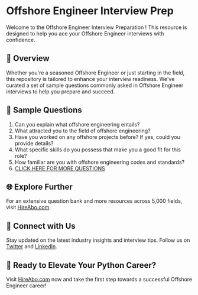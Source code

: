 # Offshore Engineer Interview Prep

Welcome to the Offshore Engineer Interview Preparation ! This resource is designed to help you ace your Offshore Engineer interviews with confidence.

## 🚀 Overview

Whether you're a seasoned Offshore Engineer or just starting in the field, this repository is tailored to enhance your interview readiness. We've curated a set of sample questions commonly asked in Offshore Engineer interviews to help you prepare and succeed.

## 📝 Sample Questions

1. Can you explain what offshore engineering entails?
2. What attracted you to the field of offshore engineering?
3. Have you worked on any offshore projects before? If yes, could you provide details?
4. What specific skills do you possess that make you a good fit for this role?
5. How familiar are you with offshore engineering codes and standards?
6. [CLICK HERE FOR MORE QUESTIONS](https://hireabo.com/job/3_0_30/Offshore%20Engineer)

## 🌐 Explore Further

For an extensive question bank and more resources across 5,000 fields, visit [HireAbo.com](https://www.hireabo.com).

## 📱 Connect with Us

Stay updated on the latest industry insights and interview tips. Follow us on [Twitter](https://twitter.com/hireabo) and [LinkedIn](https://www.linkedin.com/in/hire-abo-3609972a8/).

## 🚀 Ready to Elevate Your Python Career?

Visit [HireAbo.com](https://www.hireabo.com) now and take the first step towards a successful Offshore Engineer career!